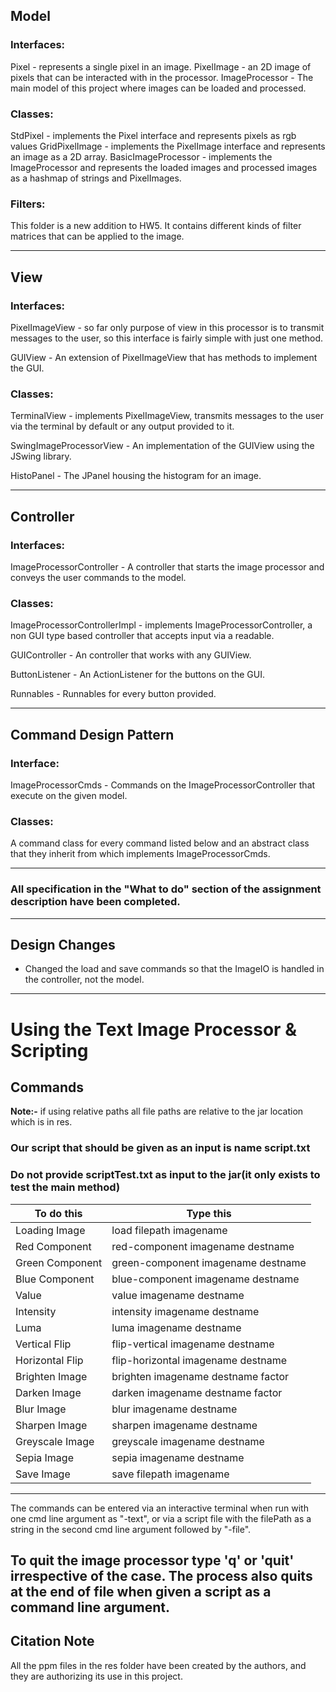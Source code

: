 ## Model

### Interfaces:

Pixel - represents a single pixel in an image.
PixelImage - an 2D image of pixels that can be interacted with in the processor.
ImageProcessor - The main model of this project where images can be loaded and processed.

### Classes:

StdPixel - implements the Pixel interface and represents pixels as rgb values
GridPixelImage - implements the PixelImage interface and represents an image as a 2D array.
BasicImageProcessor - implements the ImageProcessor and represents the loaded images and processed
images as
a hashmap of strings and PixelImages.

### Filters:

This folder is a new addition to HW5. It contains different kinds of filter matrices that can be
applied to the image.

---

## View

### Interfaces:

PixelImageView - so far only purpose of view in this processor is to transmit messages to the user,
so this
interface is fairly simple with just one method.

GUIView - An extension of PixelImageView that has methods to implement the GUI.

### Classes:

TerminalView - implements PixelImageView, transmits messages to the user via the terminal by default
or
any output provided to it.

SwingImageProcessorView - An implementation of the GUIView using the JSwing library.

HistoPanel - The JPanel housing the histogram for an image.

---

## Controller

### Interfaces:

ImageProcessorController - A controller that starts the image processor and conveys the user
commands to
the model.

### Classes:

ImageProcessorControllerImpl - implements ImageProcessorController, a non GUI type based controller
that accepts
input via a readable.

GUIController - An controller that works with any GUIView.

ButtonListener - An ActionListener for the buttons on the GUI.

Runnables - Runnables for every button provided.

---

## Command Design Pattern

### Interface:

ImageProcessorCmds - Commands on the ImageProcessorController that execute on the given model.

### Classes:

A command class for every command listed below and an abstract class that they inherit from
which implements ImageProcessorCmds.

---

### All specification in the "What to do" section of the assignment description have been completed.

---

## Design Changes

- Changed the load and save commands so that the ImageIO is handled in the controller, not the model.

---
# Using the Text Image Processor & Scripting

## Commands

**Note:-** if using relative paths all file paths are relative to the jar location which is in res.

### Our script that should be given as an input is name script.txt

### Do not provide scriptTest.txt as input to the jar(it only exists to test the main method)

| To do this      | Type this                          |
|-----------------|------------------------------------|
| Loading Image   | load filepath imagename            |
| Red Component   | red-component imagename destname   |
| Green Component | green-component imagename destname |
| Blue Component  | blue-component imagename destname  |
| Value           | value imagename destname           |
| Intensity       | intensity imagename destname       |
| Luma            | luma imagename destname            |
| Vertical Flip   | flip-vertical imagename destname   |
| Horizontal Flip | flip-horizontal imagename destname |
| Brighten Image  | brighten imagename destname factor |
| Darken Image    | darken imagename destname factor   |
| Blur Image      | blur imagename destname            |
| Sharpen Image   | sharpen imagename destname         |
| Greyscale Image | greyscale imagename destname       |
| Sepia Image     | sepia imagename destname           |
| Save Image      | save filepath imagename            |

---
The commands can be entered via an interactive terminal when run with one cmd line
argument as "-text",
or via a script file with the filePath as a string in the second cmd line argument 
followed by "-file".

To quit the image processor type 'q' or 'quit' irrespective of the case. The process also quits at
the end of
file when given a script as a command line argument.
---

## Citation Note

All the ppm files in the res folder have been created by the authors, and they are authorizing its
use
in this project.